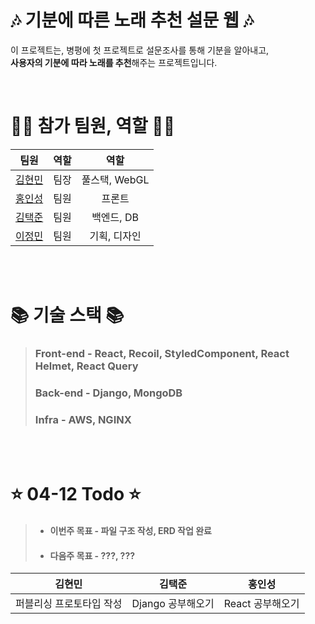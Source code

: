 # 🎶 기분에 따른 노래 추천 설문 웹 🎶

이 프로젝트는, 병평에 첫 프로젝트로 설문조사를 통해 기분을 알아내고, <br>
**사용자의 기분에 따라 노래를 추천**해주는 프로젝트입니다.

<br>

# 🙋‍♂️ 참가 팀원, 역할 🙋‍♂️
| 팀원 | 역할 | 역할 |
|:------:|:------:|:------:|
| [김현민](https://github.com/qetqet910) | 팀장 | 풀스택, WebGL |
| [홍인성](https://github.com/BackdevHong) | 팀원 | 프론트 |
| [김택준](https://github.com/KIMTAEKJUN) | 팀원 | 백엔드, DB |
| [이정민](https://github.com/rnlsrnlsdl) | 팀원 | 기획, 디자인 |

<br><br>

# 📚 기술 스택 📚
> ### Front-end - React, Recoil, StyledComponent, React Helmet, React Query
> ### Back-end - Django, MongoDB
> ### Infra - AWS, NGINX


<br><br>

# ⭐ 04-12 Todo ⭐
> + #### 이번주 목표 - 파일 구조 작성, ERD 작업 완료
> + #### 다음주 목표 - ???, ???

| 김현민 | 김택준 | 홍인성 |
| :------------------: | :----------: | :------------: | 
|  퍼블리싱 프로토타입 작성    |  Django 공부해오기  |  React 공부해오기   |